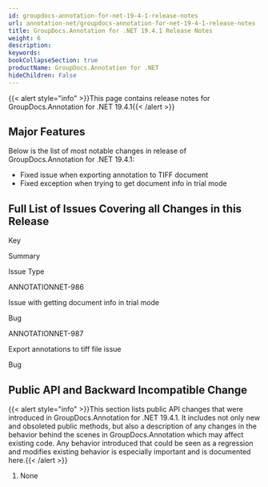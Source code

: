 ```yaml
---
id: groupdocs-annotation-for-net-19-4-1-release-notes
url: annotation-net/groupdocs-annotation-for-net-19-4-1-release-notes
title: GroupDocs.Annotation for .NET 19.4.1 Release Notes
weight: 6
description: 
keywords: 
bookCollapseSection: true
productName: GroupDocs.Annotation for .NET
hideChildren: False
---
```

{{< alert style="info" >}}This page contains release notes for GroupDocs.Annotation for .NET 19.4.1{{< /alert >}}

## Major Features

Below is the list of most notable changes in release of GroupDocs.Annotation for .NET 19.4.1:

*   Fixed issue when exporting annotation to TIFF document
*   Fixed exception when trying to get document info in trial mode

## Full List of Issues Covering all Changes in this Release

Key

Summary

Issue Type

ANNOTATIONNET-986

Issue with getting document info in trial mode

Bug

ANNOTATIONNET-987

Export annotations to tiff file issue

Bug

## Public API and Backward Incompatible Change

{{< alert style="info" >}}This section lists public API changes that were introduced in GroupDocs.Annotation for .NET 19.4.1. It includes not only new and obsoleted public methods, but also a description of any changes in the behavior behind the scenes in GroupDocs.Annotation which may affect existing code. Any behavior introduced that could be seen as a regression and modifies existing behavior is especially important and is documented here.{{< /alert >}}

1.  None
